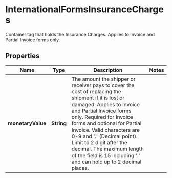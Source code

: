 

# InternationalFormsInsuranceCharges

Container tag that holds the Insurance Charges.  Applies to Invoice and Partial Invoice forms only.

## Properties

| Name | Type | Description | Notes |
|------------ | ------------- | ------------- | -------------|
|**monetaryValue** | **String** | The amount the shipper or receiver pays to cover the cost of replacing the shipment if it is lost or damaged.  Applies to Invoice and Partial Invoice forms only. Required for Invoice forms and optional for Partial Invoice. Valid characters are 0-9 and &#39;.&#39;  (Decimal point). Limit to 2 digit after the decimal. The maximum length of the field is 15 including &#39;.&#39; and can hold up to 2 decimal places. |  |



